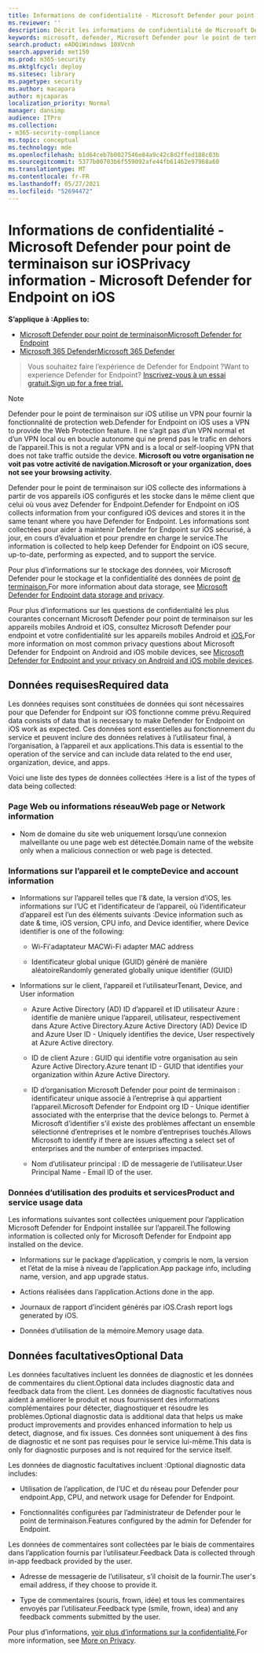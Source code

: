 ```yaml
---
title: Informations de confidentialité - Microsoft Defender pour point de terminaison sur iOS
ms.reviewer: ''
description: Décrit les informations de confidentialité de Microsoft Defender pour endpoint sur iOS
keywords: microsoft, defender, Microsoft Defender pour le point de terminaison, ios, stratégie, vue d’ensemble
search.product: eADQiWindows 10XVcnh
search.appverid: met150
ms.prod: m365-security
ms.mktglfcycl: deploy
ms.sitesec: library
ms.pagetype: security
ms.author: macapara
author: mjcaparas
localization_priority: Normal
manager: dansimp
audience: ITPro
ms.collection:
- m365-security-compliance
ms.topic: conceptual
ms.technology: mde
ms.openlocfilehash: b1d64ceb7b0027546e84a9c42c8d2ffed188c03b
ms.sourcegitcommit: 5377b00703b6f559092afe44fb61462e97968a60
ms.translationtype: MT
ms.contentlocale: fr-FR
ms.lasthandoff: 05/27/2021
ms.locfileid: "52694472"
---
```

# <a name="privacy-information---microsoft-defender-for-endpoint-on-ios"></a><span data-ttu-id="47515-104">Informations de confidentialité - Microsoft Defender pour point de terminaison sur iOS</span><span class="sxs-lookup"><span data-stu-id="47515-104">Privacy information - Microsoft Defender for Endpoint on iOS</span></span>

<span data-ttu-id="47515-105">**S’applique à :**</span><span class="sxs-lookup"><span data-stu-id="47515-105">**Applies to:**</span></span>
- [<span data-ttu-id="47515-106">Microsoft Defender pour point de terminaison</span><span class="sxs-lookup"><span data-stu-id="47515-106">Microsoft Defender for Endpoint</span></span>](https://go.microsoft.com/fwlink/p/?linkid=2154037)
- [<span data-ttu-id="47515-107">Microsoft 365 Defender</span><span class="sxs-lookup"><span data-stu-id="47515-107">Microsoft 365 Defender</span></span>](https://go.microsoft.com/fwlink/?linkid=2118804)

> <span data-ttu-id="47515-108">Vous souhaitez faire l’expérience de Defender for Endpoint ?</span><span class="sxs-lookup"><span data-stu-id="47515-108">Want to experience Defender for Endpoint?</span></span> [<span data-ttu-id="47515-109">Inscrivez-vous à un essai gratuit.</span><span class="sxs-lookup"><span data-stu-id="47515-109">Sign up for a free trial.</span></span>](https://www.microsoft.com/microsoft-365/windows/microsoft-defender-atp?ocid=docs-wdatp-investigateip-abovefoldlink)

> [!NOTE]
> <span data-ttu-id="47515-110">Defender pour le point de terminaison sur iOS utilise un VPN pour fournir la fonctionnalité de protection web.</span><span class="sxs-lookup"><span data-stu-id="47515-110">Defender for Endpoint on iOS uses a VPN to provide the Web Protection feature.</span></span> <span data-ttu-id="47515-111">Il ne s’agit pas d’un VPN normal et d’un VPN local ou en boucle autonome qui ne prend pas le trafic en dehors de l’appareil.</span><span class="sxs-lookup"><span data-stu-id="47515-111">This is not a regular VPN and is a local or self-looping VPN that does not take traffic outside the device.</span></span> <span data-ttu-id="47515-112">**Microsoft ou votre organisation ne voit pas votre activité de navigation.**</span><span class="sxs-lookup"><span data-stu-id="47515-112">**Microsoft or your organization, does not see your browsing activity.**</span></span>

<span data-ttu-id="47515-113">Defender pour le point de terminaison sur iOS collecte des informations à partir de vos appareils iOS configurés et les stocke dans le même client que celui où vous avez Defender for Endpoint.</span><span class="sxs-lookup"><span data-stu-id="47515-113">Defender for Endpoint on iOS collects information from your configured iOS devices and stores it in the same tenant where you have Defender for Endpoint.</span></span> <span data-ttu-id="47515-114">Les informations sont collectées pour aider à maintenir Defender for Endpoint sur iOS sécurisé, à jour, en cours d’évaluation et pour prendre en charge le service.</span><span class="sxs-lookup"><span data-stu-id="47515-114">The information is collected to help keep Defender for Endpoint on iOS secure, up-to-date, performing as expected, and to support the service.</span></span>

<span data-ttu-id="47515-115">Pour plus d’informations sur le stockage des données, voir Microsoft Defender pour le stockage et la confidentialité des données de point [de terminaison.](data-storage-privacy.md)</span><span class="sxs-lookup"><span data-stu-id="47515-115">For more information about data storage, see [Microsoft Defender for Endpoint data storage and privacy](data-storage-privacy.md).</span></span>


<span data-ttu-id="47515-116">Pour plus d’informations sur les questions de confidentialité les plus courantes concernant Microsoft Defender pour point de terminaison sur les appareils mobiles Android et iOS, consultez Microsoft Defender pour endpoint et votre confidentialité sur les appareils mobiles Android et [iOS.](https://support.microsoft.com/topic/microsoft-defender-for-endpoint-and-your-privacy-on-android-and-ios-mobile-devices-4109bc54-8ec5-4433-9c33-d359b75ac22a)</span><span class="sxs-lookup"><span data-stu-id="47515-116">For more information on most common privacy questions about Microsoft Defender for Endpoint on Android and iOS mobile devices, see [Microsoft Defender for Endpoint and your privacy on Android and iOS mobile devices](https://support.microsoft.com/topic/microsoft-defender-for-endpoint-and-your-privacy-on-android-and-ios-mobile-devices-4109bc54-8ec5-4433-9c33-d359b75ac22a).</span></span>

## <a name="required-data"></a><span data-ttu-id="47515-117">Données requises</span><span class="sxs-lookup"><span data-stu-id="47515-117">Required data</span></span> 

<span data-ttu-id="47515-118">Les données requises sont constituées de données qui sont nécessaires pour que Defender for Endpoint sur iOS fonctionne comme prévu.</span><span class="sxs-lookup"><span data-stu-id="47515-118">Required data consists of data that is necessary to make Defender for Endpoint on iOS work as expected.</span></span> <span data-ttu-id="47515-119">Ces données sont essentielles au fonctionnement du service et peuvent inclure des données relatives à l’utilisateur final, à l’organisation, à l’appareil et aux applications.</span><span class="sxs-lookup"><span data-stu-id="47515-119">This data is essential to the operation of the service and can include data related to the end user, organization, device, and apps.</span></span> 

<span data-ttu-id="47515-120">Voici une liste des types de données collectées :</span><span class="sxs-lookup"><span data-stu-id="47515-120">Here is a list of the types of data being collected:</span></span> 

### <a name="web-page-or-network-information"></a><span data-ttu-id="47515-121">Page Web ou informations réseau</span><span class="sxs-lookup"><span data-stu-id="47515-121">Web page or Network information</span></span> 

- <span data-ttu-id="47515-122">Nom de domaine du site web uniquement lorsqu’une connexion malveillante ou une page web est détectée.</span><span class="sxs-lookup"><span data-stu-id="47515-122">Domain name of the website only when a malicious connection or web page is detected.</span></span> 

### <a name="device-and-account-information"></a><span data-ttu-id="47515-123">Informations sur l’appareil et le compte</span><span class="sxs-lookup"><span data-stu-id="47515-123">Device and account information</span></span> 

- <span data-ttu-id="47515-124">Informations sur l’appareil telles que l'& date, la version d’iOS, les informations sur l’UC et l’identificateur de l’appareil, où l’identificateur d’appareil est l’un des éléments suivants :</span><span class="sxs-lookup"><span data-stu-id="47515-124">Device information such as date & time, iOS version, CPU info, and Device identifier, where Device identifier is one of the following:</span></span> 

    - <span data-ttu-id="47515-125">Wi-Fi'adaptateur MAC</span><span class="sxs-lookup"><span data-stu-id="47515-125">Wi-Fi adapter MAC address</span></span> 

    - <span data-ttu-id="47515-126">Identificateur global unique (GUID) généré de manière aléatoire</span><span class="sxs-lookup"><span data-stu-id="47515-126">Randomly generated globally unique identifier (GUID)</span></span> 

- <span data-ttu-id="47515-127">Informations sur le client, l’appareil et l’utilisateur</span><span class="sxs-lookup"><span data-stu-id="47515-127">Tenant, Device, and User information</span></span> 

    - <span data-ttu-id="47515-128">Azure Active Directory (AD) ID d’appareil et ID utilisateur Azure : identifie de manière unique l’appareil, utilisateur, respectivement dans Azure Active Directory.</span><span class="sxs-lookup"><span data-stu-id="47515-128">Azure Active Directory (AD) Device ID and Azure User ID - Uniquely identifies the device, User respectively at Azure Active directory.</span></span> 

    - <span data-ttu-id="47515-129">ID de client Azure : GUID qui identifie votre organisation au sein Azure Active Directory.</span><span class="sxs-lookup"><span data-stu-id="47515-129">Azure tenant ID - GUID that identifies your organization within Azure Active Directory.</span></span> 

    - <span data-ttu-id="47515-130">ID d’organisation Microsoft Defender pour point de terminaison : identificateur unique associé à l’entreprise à qui appartient l’appareil.</span><span class="sxs-lookup"><span data-stu-id="47515-130">Microsoft Defender for Endpoint org ID - Unique identifier associated with the enterprise that the device belongs to.</span></span> <span data-ttu-id="47515-131">Permet à Microsoft d’identifier s’il existe des problèmes affectant un ensemble sélectionné d’entreprises et le nombre d’entreprises touchés.</span><span class="sxs-lookup"><span data-stu-id="47515-131">Allows Microsoft to identify if there are issues affecting a select set of enterprises and the number of enterprises impacted.</span></span> 

    - <span data-ttu-id="47515-132">Nom d’utilisateur principal : ID de messagerie de l’utilisateur.</span><span class="sxs-lookup"><span data-stu-id="47515-132">User Principal Name - Email ID of the user.</span></span> 

### <a name="product-and-service-usage-data"></a><span data-ttu-id="47515-133">Données d’utilisation des produits et services</span><span class="sxs-lookup"><span data-stu-id="47515-133">Product and service usage data</span></span> 

<span data-ttu-id="47515-134">Les informations suivantes sont collectées uniquement pour l’application Microsoft Defender for Endpoint installée sur l’appareil.</span><span class="sxs-lookup"><span data-stu-id="47515-134">The following information is collected only for Microsoft Defender for Endpoint app installed on the device.</span></span> 

- <span data-ttu-id="47515-135">Informations sur le package d’application, y compris le nom, la version et l’état de la mise à niveau de l’application.</span><span class="sxs-lookup"><span data-stu-id="47515-135">App package info, including name, version, and app upgrade status.</span></span> 

- <span data-ttu-id="47515-136">Actions réalisées dans l’application.</span><span class="sxs-lookup"><span data-stu-id="47515-136">Actions done in the app.</span></span> 

- <span data-ttu-id="47515-137">Journaux de rapport d’incident générés par iOS.</span><span class="sxs-lookup"><span data-stu-id="47515-137">Crash report logs generated by iOS.</span></span> 

- <span data-ttu-id="47515-138">Données d’utilisation de la mémoire.</span><span class="sxs-lookup"><span data-stu-id="47515-138">Memory usage data.</span></span> 

## <a name="optional-data"></a><span data-ttu-id="47515-139">Données facultatives</span><span class="sxs-lookup"><span data-stu-id="47515-139">Optional Data</span></span> 

<span data-ttu-id="47515-140">Les données facultatives incluent les données de diagnostic et les données de commentaires du client.</span><span class="sxs-lookup"><span data-stu-id="47515-140">Optional data includes diagnostic data and feedback data from the client.</span></span> <span data-ttu-id="47515-141">Les données de diagnostic facultatives nous aident à améliorer le produit et nous fournissent des informations complémentaires pour détecter, diagnostiquer et résoudre les problèmes.</span><span class="sxs-lookup"><span data-stu-id="47515-141">Optional diagnostic data is additional data that helps us make product improvements and provides enhanced information to help us detect, diagnose, and fix issues.</span></span> <span data-ttu-id="47515-142">Ces données sont uniquement à des fins de diagnostic et ne sont pas requises pour le service lui-même.</span><span class="sxs-lookup"><span data-stu-id="47515-142">This data is only for diagnostic purposes and is not required for the service itself.</span></span> 

<span data-ttu-id="47515-143">Les données de diagnostic facultatives incluent :</span><span class="sxs-lookup"><span data-stu-id="47515-143">Optional diagnostic data includes:</span></span> 

- <span data-ttu-id="47515-144">Utilisation de l’application, de l’UC et du réseau pour Defender pour endpoint.</span><span class="sxs-lookup"><span data-stu-id="47515-144">App, CPU, and network usage for Defender for Endpoint.</span></span> 

- <span data-ttu-id="47515-145">Fonctionnalités configurées par l’administrateur de Defender pour le point de terminaison.</span><span class="sxs-lookup"><span data-stu-id="47515-145">Features configured by the admin for Defender for Endpoint.</span></span> 

<span data-ttu-id="47515-146">Les données de commentaires sont collectées par le biais de commentaires dans l’application fournis par l’utilisateur.</span><span class="sxs-lookup"><span data-stu-id="47515-146">Feedback Data is collected through in-app feedback provided by the user.</span></span> 

- <span data-ttu-id="47515-147">Adresse de messagerie de l’utilisateur, s’il choisit de la fournir.</span><span class="sxs-lookup"><span data-stu-id="47515-147">The user's email address, if they choose to provide it.</span></span>

- <span data-ttu-id="47515-148">Type de commentaires (souris, frown, idée) et tous les commentaires envoyés par l’utilisateur.</span><span class="sxs-lookup"><span data-stu-id="47515-148">Feedback type (smile, frown, idea) and any feedback comments submitted by the user.</span></span> 

<span data-ttu-id="47515-149">Pour plus d’informations, [voir plus d’informations sur la confidentialité.](https://aka.ms/mdatpiosprivacystatement)</span><span class="sxs-lookup"><span data-stu-id="47515-149">For more information, see [More on Privacy](https://aka.ms/mdatpiosprivacystatement).</span></span>


